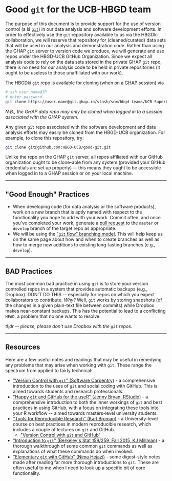 # Good `git` for the UCB-HBGD team

The purpose of this document is to provide support for the use of version
control (a lá [`git`](https://git-scm.com/)) in our data analysis and software
development efforts. In order to effectively use the `git` repository available
to us via the HBGDki collaboration, we will reserve that repository for
(cleaned/curated) data sets that will be used in our analysis and demonstration
code. Rather than using the GHAP `git` server to version code we produce, we
will generate and use repos under the HBGD-UCB GitHub Organization. Since we
expect all analysis code to rely on the data sets stored in the private GHAP
`git` repo, there is no need for our analysis code to be held in private
repositories (it ought to be useless to those unaffiliated with our work).

The HBGDki `git` repo is available for cloning (when on a
[GHAP](https://oauth.ghap.io/login/auth#/my-account) session) via

```bash
# ssh user.name@IP
# enter password
git clone https://user.name@git.ghap.io/stash/scm/hbgd-teams/UCB-SuperLearner.git
```

_N.B., the GHAP data repo may only be cloned when logged in to a session
associated with the GHAP system._

Any given `git` repo associated with the software development and data analysis
efforts may easily be cloned from the HBGD-UCB organization. For example, to
clone this repository, try:

```bash
git clone git@github.com:HBGD-UCB/good-git.git
```

Unlike the repo on the GHAP `git` server, all repos affiliated with our GitHub
organization ought to be clone-able from any system (provided your GitHub
credentials are set up properly) -- this means they ought to be accessible when
logged in to a GHAP session or on your local machine.

---

## "Good Enough" Practices

* When developing code (for data analysis or the software products), work on a
    new branch that is aptly named with respect to the functionality you hope to
    add with your work. Commit often, and once you've completed your work,
    generate a [pull
    request](https://help.github.com/articles/about-pull-requests/) to the
    `master` or `develop` branch of the target repo as appropriate.
* We will be using the ["`git` flow" branching
    model](http://nvie.com/posts/a-successful-git-branching-model/). This will
    help keep us on the same page about how and when to create branches as well
    as how to merge new additions to existing long-lasting
    branches (e.g., `develop`).

---

## BAD Practices

The most common bad practice in using `git` is to store your version controlled
repos in a system that provides automatic backups (e.g., Dropbox). DON'T DO
THIS -- especially for repos on which you expect collaborators to contribute.
_Why?_ Well, `git` works by storing snapshots (of the changes in a given
plain-text file between commits) while Dropbox makes near-constant backups. This
has the potential to lead to a conflicting `HEAD`, a problem that no one wants
to resolve.

_tl;dr -- please, please don't use Dropbox with the `git` repos._

---

## Resources

Here are a few useful notes and readings that may be useful in remedying any
problems that may arise when working with `git`. These range the spectrum from
applied to fairly technical:

* ["Version Control with `git`" (Software
    Carpentry)](https://swcarpentry.github.io/git-novice/) - a comprehensive
    introduction to the uses of `git` and social coding with GitHub. This is
    aimed towards students and research professionals.
* ["Happy `git` and GitHub for the useR" (Jenny Bryan,
    RStudio)](http://happygitwithr.com/) - a comprehensive introduction to both
    the inner workings of `git` and best practices in using GitHub, with a focus
    on integrating these tools into your R workflow -- aimed towards
    masters-level university students.
* ["Tools for Reproducible Research" (Karl
    Broman)](http://kbroman.org/Tools4RR/) - a University-level course on best
    practices in modern reproducible research, which includes a couple of
    lectures on `git` and GitHub.
    * ["Version Control with `git` and
        GitHub"](http://kbroman.org/Tools4RR/assets/lectures/04_git.pdf)
* ["Introduction to `git`" (Berkeley's Stat 159/259, Fall 2015, KJ
    Millman)](http://www.jarrodmillman.com/rcsds/standard/git-intro.html) - a
    thorough walkthrough of some common `git` commands as well as explanations
    of what these commands do when invoked.
* ["Elementary `git` with GitHub" (Nima
    Hejazi)](http://nimahejazi.org/posts/git-intro/) - some digest-style notes
    made after reading far more thorough introductions to `git`. These are often
    useful to me when I need to look up a specific bit of core functionality.

